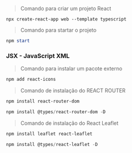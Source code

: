 > Comando para criar um projeto React  
```PS1
npx create-react-app web --template typescript
```

> Comando para startar o projeto
```ps1
npm start
```

### JSX - JavaScript XML

> Comando para instalar um pacote externo
```ps1
npm add react-icons
```

> Comando de instalação do REACT ROUTER
```ps1
npm install react-router-dom
```
```ps1
npm install @types/react-router-dom -D
```

> Comando de instalação do React Leaflet
```ps1
npm install leaflet react-leaflet
```
```ps1
npm install @types/react-leaflet -D
```